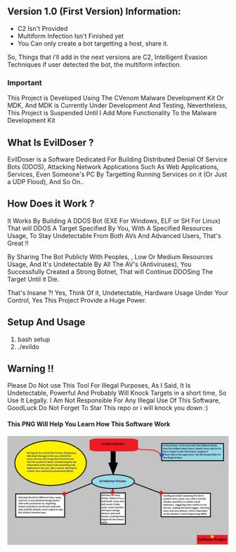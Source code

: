 <h2>Version 1.0 (First Version) Information: </h2>
<ul>
  <li>C2 Isn't Provided</li>
  <li>Multiform Infection Isn't Finished yet</li>
  <li>You Can only create a bot targetting a host, share it.</li>
</ul>
So, Things that i'll add in the next versions are C2, Intelligent Evasion Techniques if user detected the bot, the multiform infection.
<h3> Important <!> </h3>
<p>This Project is Developed Using The CVenom Malware Development Kit Or MDK, And MDK is Currently Under Development And Testing, Nevertheless, This Project is Suspended Until I Add More Functionality To the Malware Development Kit<p>
<h2>What Is EvilDoser ?</h2>

EvilDoser is a Software Dedicated For Building Distributed Denial Of Service Bots (DDOS), Attacking Network Applications Such As Web Applications, Services, Even Someone's PC By Targetting Running Services on it (Or Just a UDP Flood), And So On..
<h2>How Does it Work ? </h2>
It Works By Building A DDOS Bot (EXE For Windows, ELF or SH For Linux) That will DDOS A Target Specified By You, With A Specified Resources Usage, To Stay Undetectable From Both AVs And Advanced Users, That's Great !!

By Sharing The Bot Publicly With Peoples, , Low Or Medium Resources Usage, And It's Undetectable By All The AV's (Antiviruses), You Successfully Created a Strong Botnet, That will Continue DDOSing The Target Until it Die.

That's Insane ?! Yes, Think Of it, Undetectable, Hardware Usage Under Your Control, Yes This Project Provide a Huge Power.

<h2>Setup And Usage</h2>
<ol>
  <li>bash setup</li>
  <li>./evildo</li>
</ol>

<h2>Warning !!</h2>
Please Do Not use This Tool For Illegal Purposes, As I Said, It Is Undetectable, Powerful And Probably Will Knock Targets in a short time, So Use It Legally. I Am Not Responsible For Any Illegal Use Of This Software, GoodLuck Do Not Forget To Star This repo or i will knock you down :)

<h4>This PNG Will Help You Learn How This Software Work</h4>
<img src=EvilDoser-fcnt.png></img>
